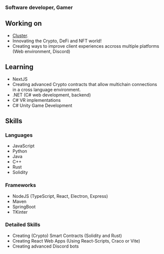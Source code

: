 ### Software developer, Gamer
## Working on
* [Cluster](https://www.cluster.money/).
* Innovating the Crypto, DeFi and NFT world!
* Creating ways to improve client experiences accross multiple platforms (Web environment, Discord)

## Learning
* NextJS
* Creating advanced Crypto contracts that allow multichain connections in a cross language environment.
* .NET (C# web development, backend)
* C# VR implementations
* C# Unity Game Development

## Skills
### Languages
* JavaScript
* Python
* Java
* C++
* Rust
* Solidity

### Frameworks
* NodeJS (TypeScript, React, Electron, Express)
* Maven
* SpringBoot
* TKinter

### Detailed Skills
* Creating (Crypto) Smart Contracts (Solidity and Rust)
* Creating React Web Apps (Using React-Scripts, Craco or Vite)
* Creating advanced Discord bots
